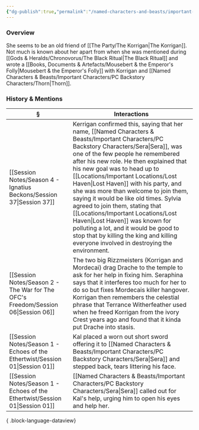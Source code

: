 ```yaml
---
{"dg-publish":true,"permalink":"/named-characters-and-beasts/important-characters/pc-backstory-characters/sera/","tags":["NPC","Important"],"updated":"2025-06-10T19:10:58.329+01:00"}
---
```



### Overview
She seems to be an old friend of [[The Party/The Korrigan\|The Korrigan]]. Not much is known about her apart from when she was mentioned during [[Gods & Heralds/Chronovorus/The Black Ritual\|The Black Ritual]] and wrote a [[Books, Documents & Artefacts/Mousebert & the Emperor's Folly\|Mousebert & the Emperor's Folly]] with Korrigan and [[Named Characters & Beasts/Important Characters/PC Backstory Characters/Thorn\|Thorn]].

### History & Mentions
| §                                                                                    | Interactions                                                                                                                                                                                                                                                                                                                                                                                                                                                                                       |
| ------------------------------------------------------------------------------------ | -------------------------------------------------------------------------------------------------------------------------------------------------------------------------------------------------------------------------------------------------------------------------------------------------------------------------------------------------------------------------------------------------------------------------------------------------------------------------------------------------- |
| [[Session Notes/Season 4 - Ignatius Beckons/Session 37\|Session 37]]              | Kerrigan confirmed this, saying that her name, [[Named Characters & Beasts/Important Characters/PC Backstory Characters/Sera\|Sera]], was one of the few people he remembered after his new role. He then explained that his new goal was to head up to [[Locations/Important Locations/Lost Haven\|Lost Haven]] with his party, and she was more than welcome to join them, saying it would be like old times. Sylvia agreed to join them, stating that [[Locations/Important Locations/Lost Haven\|Lost Haven]] was known for polluting a lot, and it would be good to stop that by killing the king and killing everyone involved in destroying the environment. |
| [[Session Notes/Season 2 - The War for The OFC's Freedom/Session 06\|Session 06]] | The two big Rizzmeisters (Korrigan and Mordecai) drag Drache to the temple to ask for her help in fixing him. Seraphina says that it interferes too much for her to do so but fixes Mordecais killer hangover. Korrigan then remembers the celestial phrase that Terrance Witherfeather used when he freed Korrigan from the ivory Crest years ago and found that it kinda put Drache into stasis.                                                                                                 |
| [[Session Notes/Season 1 - Echoes of the Ethertwist/Session 01\|Session 01]]      | Kal placed a worn out short sword offering it to [[Named Characters & Beasts/Important Characters/PC Backstory Characters/Sera\|Sera]] and stepped back, tears littering his face.                                                                                                                                                                                                                                                                                                                                                                                              |
| [[Session Notes/Season 1 - Echoes of the Ethertwist/Session 01\|Session 01]]      | [[Named Characters & Beasts/Important Characters/PC Backstory Characters/Sera\|Sera]] called out for Kal's help, urging him to open his eyes and help her.                                                                                                                                                                                                                                                                                                                                                                                                                      |

{ .block-language-dataview}